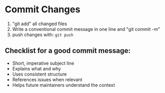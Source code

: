 # Commit Changes

1. "git add" all changed files
2. Write a conventional commit message in one line and "git commit -m"
3. push changes with: `git push`

## Checklist for a good commit message:
- Short, imperative subject line
- Explains what and why
- Uses consistent structure
- References issues when relevant
- Helps future maintainers understand the context